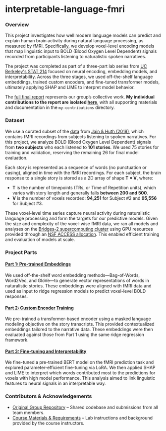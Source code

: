 # interpretable-language-fmri

### Overview

This project investigates how well modern language models can predict and explain human brain activity during natural language processing, as measured by fMRI. Specifically, we develop voxel-level encoding models that map linguistic input to BOLD (Blood Oxygen Level Dependent) signals recorded from participants listening to naturalistic spoken narratives.

The project was completed as part of a three-part lab series from [UC Berkeley's STAT 214](https://graduate.catalog.berkeley.edu/courses/1654771) focused on neural encoding, embedding models, and interpretability. Across the three stages, we used off-the-shelf language embeddings, trained custom encoders, and fine-tuned transformer models, ultimately applying SHAP and LIME to interpret model behavior.

The [full final report](https://github.com/camccaffrey/interpretable-language-fmri/blob/main/reports/part-3.pdf) represents our group’s collective work. **My individual contributions to the report are isolated [here](https://github.com/camccaffrey/interpretable-language-fmri/blob/main/my-contributions/report.pdf)**, with all supporting materials and documentation in the `my-contributions` directory.


### Dataset

We use a curated subset of the [data](https://openneuro.org/datasets/ds002245) from [Jain & Huth (2018)](http://papers.neurips.cc/paper/7897-incorporating-context-into-language-encoding-models-for-fmri.pdf), which contains fMRI recordings from subjects listening to spoken narratives. For this project, we analyze BOLD (Blood Oxygen Level Dependent) signals from **two subjects** who each listened to **101 stories**. We used 75 stories for training and validation, reserving the remaining 26 for final model evaluation.

Each story is represented as a sequence of words (no punctuation or casing), aligned in time with the fMRI recordings. For each subject, the brain response to a single story is stored as a 2D array of shape **T × V**, where:  
- **T** is the number of timepoints (TRs, or Time of Repetition units), which varies with story length and generally falls **between 200 and 500**.  
- **V** is the number of voxels recorded: **94,251** for Subject \#2 and **95,556** for Subject \#3.

These voxel-level time series capture neural activity during naturalistic language processing and form the targets for our predictive models. Given the size and complexity of the voxel-wise fMRI data, we ran all models and analyses on the [Bridges-2 supercomputing cluster](https://www.psc.edu/resources/bridges-2/) using GPU resources provided through an [NSF ACCESS allocation](https://access-ci.org/). This enabled efficient training and evaluation of models at scale.




### Project Parts

#### [Part 1: Pre-trained Embeddings](https://github.com/camccaffrey/interpretable-language-fmri/blob/main/reports/part-1.pdf) 
We used off-the-shelf word embedding methods—Bag-of-Words, Word2Vec, and GloVe—to generate vector representations of words in naturalistic stories. These embeddings were aligned with fMRI data and used as input to ridge regression models to predict voxel-level BOLD responses.

#### [Part 2: Custom Encoder Training](https://github.com/camccaffrey/interpretable-language-fmri/blob/main/reports/part-2.pdf)  
We pre-trained a transformer-based encoder using a masked language modeling objective on the story transcripts. This provided contextualized embeddings tailored to the narrative data. These embeddings were then evaluated against those from Part 1 using the same ridge regression framework.

#### [Part 3: Fine-tuning and Interpretability](https://github.com/camccaffrey/interpretable-language-fmri/blob/main/reports/part-3.pdf)
We fine-tuned a pre-trained BERT model on the fMRI prediction task and explored parameter-efficient fine-tuning via LoRA. We then applied SHAP and LIME to interpret which words contributed most to the predictions for voxels with high model performance. This analysis aimed to link linguistic features to neural signals in an interpretable way.



### Contributors & Acknowledgements 

- [Original Group Repository](https://github.com/xsgxlz/stat-214-lab3-group6) – Shared codebase and submissions from all team members.
- [Course Materials & Requirements](https://github.com/zachrewolinski/stat-214-gsi/tree/main/lab3/instructions) – Lab instructions and background provided by the course instructors.




